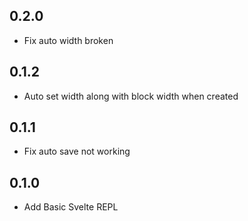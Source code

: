 ## 0.2.0

* Fix auto width broken

## 0.1.2

* Auto set width along with block width when created

## 0.1.1

* Fix auto save not working

## 0.1.0

* Add Basic Svelte REPL